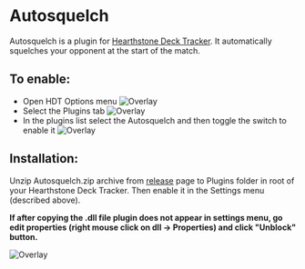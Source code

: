 # Autosquelch

Autosquelch is a plugin for [Hearthstone Deck Tracker].
It automatically squelches your opponent at the start of the match.

## To enable:
- Open HDT Options menu
![Overlay](http://i.imgur.com/fKtphRe "options")
- Select the Plugins tab
![Overlay](https://i.imgur.com/GImFnSF "plugins")
- In the plugins list select the Autosquelch and then toggle the switch to enable it
![Overlay](https://i.imgur.com/lu3aNxH "autosquelch")

## Installation:
Unzip Autosquelch.zip archive from [release] page to Plugins folder in root of your Hearthstone Deck Tracker.
Then enable it in the Settings menu (described above).

**If after copying the .dll file plugin does not appear in settings menu, go edit properties (right mouse click on dll -> Properties) and click "Unblock" button.**

![Overlay](http://i.imgur.com/QZ7w5nV.png "Unblocking dll")

[Hearthstone Deck Tracker]:https://github.com/Epix37/Hearthstone-Deck-Tracker
[release]:https://github.com/ko-vasilev/hearthstone-autosquelch/releases/latest
